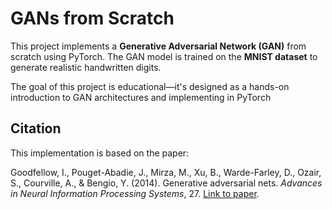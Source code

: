 # GANs from Scratch

This project implements a **Generative Adversarial Network (GAN)** from scratch using PyTorch. The GAN model is trained on the **MNIST dataset** to generate realistic handwritten digits.

The goal of this project is educational—it's designed as a hands-on introduction to GAN architectures and implementing in PyTorch

## Citation

This implementation is based on the paper:

Goodfellow, I., Pouget-Abadie, J., Mirza, M., Xu, B., Warde-Farley, D., Ozair, S., Courville, A., & Bengio, Y. (2014). Generative adversarial nets. *Advances in Neural Information Processing Systems*, 27. [Link to paper](https://arxiv.org/pdf/1406.2661.pdf).




